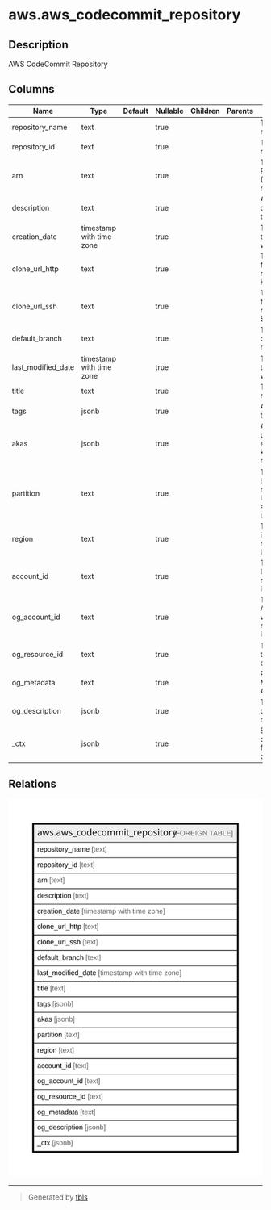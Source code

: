 # aws.aws_codecommit_repository

## Description

AWS CodeCommit Repository

## Columns

| Name | Type | Default | Nullable | Children | Parents | Comment |
| ---- | ---- | ------- | -------- | -------- | ------- | ------- |
| repository_name | text |  | true |  |  | The repository's name. |
| repository_id | text |  | true |  |  | The ID of the repository. |
| arn | text |  | true |  |  | The Amazon Resource Name (ARN) of the repository. |
| description | text |  | true |  |  | A comment or description about the repository. |
| creation_date | timestamp with time zone |  | true |  |  | The date and time the repository was created. |
| clone_url_http | text |  | true |  |  | The URL to use for cloning the repository over HTTPS. |
| clone_url_ssh | text |  | true |  |  | The URL to use for cloning the repository over SSH. |
| default_branch | text |  | true |  |  | The repository's default branch name. |
| last_modified_date | timestamp with time zone |  | true |  |  | The date and time the repository was last modified. |
| title | text |  | true |  |  | Title of the resource. |
| tags | jsonb |  | true |  |  | A map of tags for the resource. |
| akas | jsonb |  | true |  |  | Array of globally unique identifier strings (also known as) for the resource. |
| partition | text |  | true |  |  | The AWS partition in which the resource is located (aws, aws-cn, or aws-us-gov). |
| region | text |  | true |  |  | The AWS Region in which the resource is located. |
| account_id | text |  | true |  |  | The AWS Account ID in which the resource is located. |
| og_account_id | text |  | true |  |  | The Platform Account ID in which the resource is located. |
| og_resource_id | text |  | true |  |  | The unique ID of the resource in opengovernance. |
| og_metadata | text |  | true |  |  | Platform Metadata of the AWS resource. |
| og_description | jsonb |  | true |  |  | The full model description of the resource |
| _ctx | jsonb |  | true |  |  | Steampipe context in JSON form, e.g. connection_name. |

## Relations

![er](aws.aws_codecommit_repository.svg)

---

> Generated by [tbls](https://github.com/k1LoW/tbls)
